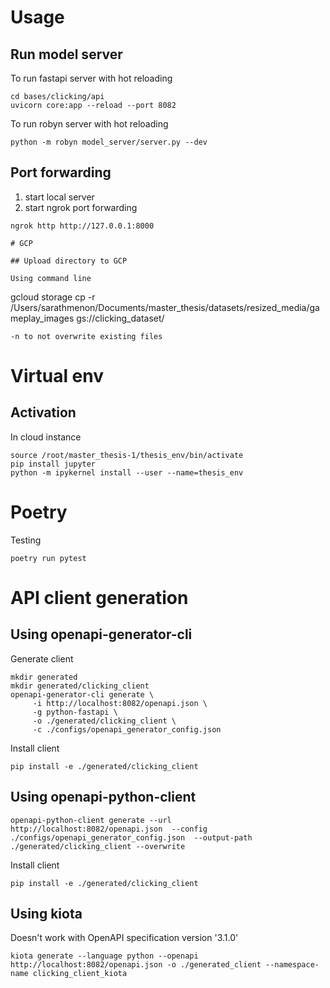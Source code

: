 # Usage

## Run model server

To run fastapi server with hot reloading

```
cd bases/clicking/api
uvicorn core:app --reload --port 8082
```

To run robyn server with hot reloading

```
python -m robyn model_server/server.py --dev
```

## Port forwarding

1. start local server
2. start ngrok port forwarding

```
ngrok http http://127.0.0.1:8000

# GCP

## Upload directory to GCP

Using command line

```
gcloud storage cp -r /Users/sarathmenon/Documents/master_thesis/datasets/resized_media/gameplay_images gs://clicking_dataset/
```
-n to not overwrite existing files

```
# Virtual env

## Activation

In cloud instance

```
source /root/master_thesis-1/thesis_env/bin/activate
pip install jupyter
python -m ipykernel install --user --name=thesis_env
```

# Poetry
Testing 

```
poetry run pytest
```

# API client generation

## Using openapi-generator-cli

Generate client

```
mkdir generated
mkdir generated/clicking_client
openapi-generator-cli generate \
     -i http://localhost:8082/openapi.json \
     -g python-fastapi \
     -o ./generated/clicking_client \
     -c ./configs/openapi_generator_config.json
```

Install client 
```
pip install -e ./generated/clicking_client
```

## Using openapi-python-client
```
openapi-python-client generate --url http://localhost:8082/openapi.json  --config ./configs/openapi_generator_config.json  --output-path  ./generated/clicking_client --overwrite
```

Install client 
```
pip install -e ./generated/clicking_client
```

## Using kiota
Doesn't work with OpenAPI specification version '3.1.0' 

```
kiota generate --language python --openapi http://localhost:8082/openapi.json -o ./generated_client --namespace-name clicking_client_kiota
```